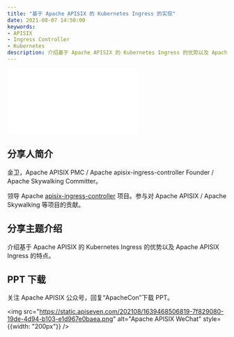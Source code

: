 ```yaml
---
title: "基于 Apache APISIX 的 Kubernetes Ingress 的实现"
date: 2021-08-07 14:50:00
keywords:
- APISIX
- Ingress Controller
- Kubernetes
description: 介绍基于 Apache APISIX 的 Kubernetes Ingress 的优势以及 Apache APISIX Ingress 的特点。
---
```


<!-- markdownlint-disable -->

<iframe src="//player.bilibili.com/player.html?aid=632600503&bvid=BV1Wb4y1m76g&cid=394698230&page=1" frameborder="0" scrolling="no" allowfullscreen="true" style={{width:"100%", maxHeight: "calc(100vw / 5 * 3)", height: "calc(100vh / 5 * 3)"}}></iframe>

## 分享人简介

金卫，Apache APISIX PMC / Apache apisix-ingress-controller Founder / Apache Skywalking Committer。

领导 Apache [apisix-ingress-controller](https://github.com/apache/apisix-ingress-controller) 项目。参与对 Apache APISIX / Apache Skywalking 等项目的贡献。

## 分享主题介绍

介绍基于 Apache APISIX 的 Kubernetes Ingress 的优势以及 Apache APISIX Ingress 的特点。

## PPT 下载

关注 Apache APISIX 公众号，回复“ApacheCon”下载 PPT。

<img src="https://static.apiseven.com/202108/1639468506819-7f829080-19de-4d94-b103-e1d967e0baea.png" alt="Apache APISIX WeChat" style={{width: "200px"}} />

